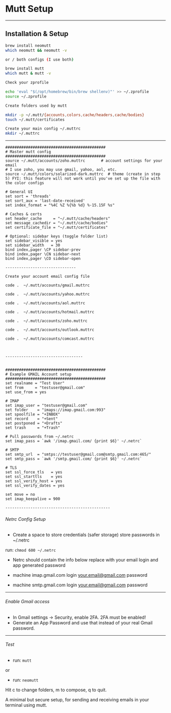 # Mutt Setup

-----------------

## Installation & Setup

```bash
brew install neomutt
which neomutt && neomutt -v

or / both configs (I use both)

brew install mutt
which mutt & mutt -v 

Check your zprofile

echo 'eval "$(/opt/homebrew/bin/brew shellenv)"' >> ~/.zprofile
source ~/.zprofile

Create folders used by mutt

mkdir -p ~/.mutt/{accounts,colors,cache/headers,cache/bodies}
touch ~/.mutt/certificates

Create your main config ~/.muttrc
mkdir ~/.muttrc

```
--------------------------
```
############################################
# Master mutt config
############################################
source ~/.mutt/accounts/zoho.muttrc       # account settings for your email
# I use zoho, you may use gmail, yahoo, aol, etc.
source ~/.mutt/colors/solarized-dark.muttrc  # theme (create in step 5) FYI: this feature will not work until you've set up the file with the color configs

# General UI
set sort = 'threads'
set sort_aux = 'last-date-received'
set index_format = "%4C %Z %{%b %d} %-15.15F %s"

# Caches & certs
set header_cache     = "~/.mutt/cache/headers"
set message_cachedir = "~/.mutt/cache/bodies"
set certificate_file = "~/.mutt/certificates"

# Optional: sidebar keys (toggle folder list)
set sidebar_visible = yes
set sidebar_width   = 30
bind index,pager \CP sidebar-prev
bind index,pager \CN sidebar-next
bind index,pager \CO sidebar-open

-------------------------------

Create your account email config file

code .  ~/.mutt/accounts/gmail.muttrc

code .  ~/.mutt/accounts/yahoo.muttrc

code .  ~/.mutt/accounts/aol.muttrc

code .  ~/.mutt/accounts/hotmail.muttrc

code .  ~/.mutt/accounts/zoho.muttrc

code .  ~/.mutt/accounts/outlook.muttrc

code .  ~/.mutt/accounts/comcast.muttrc



----------------------------------


############################################
# Example GMAIL Account setup 
############################################
set realname = "Test User"
set from     = "testuser@gmail.com"
set use_from = yes

# IMAP
set imap_user = "testuser@gmail.com"
set folder    = "imaps://imap.gmail.com:993"
set spoolfile = "+INBOX"
set record    = "+Sent"
set postponed = "+Drafts"
set trash     = "+Trash"

# Pull passwords from ~/.netrc
set imap_pass = `awk '/imap.gmail.com/ {print $6}' ~/.netrc`

# SMTP
set smtp_url  = "smtps://testuser@gmail.com@smtp.gmail.com:465/"
set smtp_pass = `awk '/smtp.gmail.com/ {print $6}' ~/.netrc`

# TLS
set ssl_force_tls   = yes
set ssl_starttls    = yes
set ssl_verify_host = yes
set ssl_verify_dates = yes

set move = no
set imap_keepalive = 900

----------------------------------------------
```
###### Netrc Config Setup

- Create a space to store credentials (safer storage) store passwords in ~/.netrc

run:
`chmod 600 ~/.netrc`


- Netrc should contain the info below replace with your email login and app generated password 

- machine imap.gmail.com login your.email@gmail.com password <APP PASSWORD>
- machine smtp.gmail.com login your.email@gmail.com password <APP PASSWORD>

------------------------------------------------


###### Enable Gmail access
-	In Gmail settings → Security, enable 2FA. 2FA must be enabled!
-	Generate an App Password and use that instead of your real Gmail password.


---------------------------------------

###### Test 

- run: `mutt`

or 

- run: `neomutt` 

Hit c to change folders, m to compose, q to quit.

A minimal but secure setup, for sending and receiving emails in your terminal using mutt. 